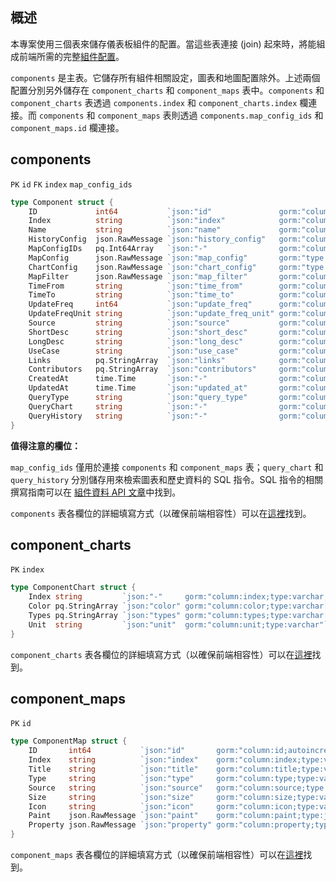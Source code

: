 ## 概述

本專案使用三個表來儲存儀表板組件的配置。當這些表連接 (join) 起來時，將能組成前端所需的完整[組件配置](/front-end/introduction-to-components)。

`components` 是主表。它儲存所有組件相關設定，圖表和地圖配置除外。上述兩個配置分別另外儲存在 `component_charts` 和 `component_maps` 表中。`components` 和 `component_charts` 表透過 `components.index` 和 `component_charts.index` 欄連接。而 `components` 和 `component_maps` 表則透過 `components.map_config_ids` 和 `component_maps.id` 欄連接。

## components

`PK` `id` `FK` `index` `map_config_ids`

```go
type Component struct {
	ID             int64           `json:"id"               gorm:"column:id;autoincrement;primaryKey"`
	Index          string          `json:"index"            gorm:"column:index;type:varchar;unique;not null"     `
	Name           string          `json:"name"             gorm:"column:name;type:varchar;not null"`
	HistoryConfig  json.RawMessage `json:"history_config"   gorm:"column:history_config;type:json"`
	MapConfigIDs   pq.Int64Array   `json:"-"                gorm:"column:map_config_ids;type:integer[]"`
	MapConfig      json.RawMessage `json:"map_config"       gorm:"type:json"`
	ChartConfig    json.RawMessage `json:"chart_config"     gorm:"type:json"`
	MapFilter      json.RawMessage `json:"map_filter"       gorm:"column:map_filter;type:json"`
	TimeFrom       string          `json:"time_from"        gorm:"column:time_from;type:varchar"`
	TimeTo         string          `json:"time_to"          gorm:"column:time_to;type:varchar"`
	UpdateFreq     int64           `json:"update_freq"      gorm:"column:update_freq;type:integer"`
	UpdateFreqUnit string          `json:"update_freq_unit" gorm:"column:update_freq_unit;type:varchar"`
	Source         string          `json:"source"           gorm:"column:source;type:varchar"`
	ShortDesc      string          `json:"short_desc"       gorm:"column:short_desc;type:text"`
	LongDesc       string          `json:"long_desc"        gorm:"column:long_desc;type:text"`
	UseCase        string          `json:"use_case"         gorm:"column:use_case;type:text"`
	Links          pq.StringArray  `json:"links"            gorm:"column:links;type:text[]"`
	Contributors   pq.StringArray  `json:"contributors"     gorm:"column:contributors;type:text[]"`
	CreatedAt      time.Time       `json:"-"                gorm:"column:created_at;type:timestamp with time zone;not null"`
	UpdatedAt      time.Time       `json:"updated_at"       gorm:"column:updated_at;type:timestamp with time zone;not null"`
	QueryType      string          `json:"query_type"       gorm:"column:query_type;type:varchar"`
	QueryChart     string          `json:"-"                gorm:"column:query_chart;type:text"`
	QueryHistory   string          `json:"-"                gorm:"column:query_history;type:text"`
}
```

**值得注意的欄位：**

`map_config_ids` 僅用於連接 `components` 和 `component_maps` 表；`query_chart` 和 `query_history` 分別儲存用來檢索圖表和歷史資料的 SQL 指令。SQL 指令的相關撰寫指南可以在 [組件資料 API 文章](/back-end/component-data-apis)中找到。

`components` 表各欄位的詳細填寫方式（以確保前端相容性）可以在[這裡](/front-end/introduction-to-components)找到。

## component_charts

`PK` `index`

```go
type ComponentChart struct {
	Index string         `json:"-"     gorm:"column:index;type:varchar;primaryKey"     `
	Color pq.StringArray `json:"color" gorm:"column:color;type:varchar[]"`
	Types pq.StringArray `json:"types" gorm:"column:types;type:varchar[]"`
	Unit  string         `json:"unit"  gorm:"column:unit;type:varchar"`
}
```

`component_charts` 表各欄位的詳細填寫方式（以確保前端相容性）可以在[這裡](/front-end/supported-chart-types)找到。

## component_maps

`PK` `id`

```go
type ComponentMap struct {
	ID       int64           `json:"id"       gorm:"column:id;autoincrement;primaryKey"`
	Index    string          `json:"index"    gorm:"column:index;type:varchar;not null"     `
	Title    string          `json:"title"    gorm:"column:title;type:varchar;not null"`
	Type     string          `json:"type"     gorm:"column:type;type:varchar;not null"`
	Source   string          `json:"source"   gorm:"column:source;type:varchar;not null"`
	Size     string          `json:"size"     gorm:"column:size;type:varchar"`
	Icon     string          `json:"icon"     gorm:"column:icon;type:varchar"`
	Paint    json.RawMessage `json:"paint"    gorm:"column:paint;type:json"`
	Property json.RawMessage `json:"property" gorm:"column:property;type:json"`
}
```

`component_maps` 表各欄位的詳細填寫方式（以確保前端相容性）可以在[這裡](/front-end/supported-map-types)找到。